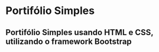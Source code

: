 # Portifólio Simples #


## Portifólio Simples usando HTML e CSS, utilizando o framework Bootstrap ##